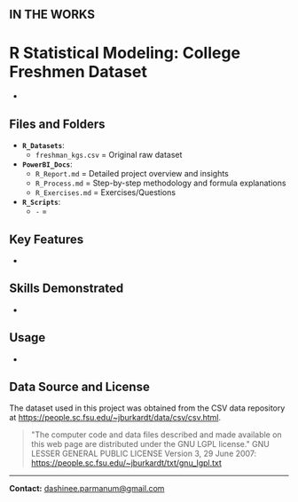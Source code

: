 ## IN THE WORKS

# R Statistical Modeling: College Freshmen Dataset
-

## Files and Folders
- **`R_Datasets`**:
  - `freshman_kgs.csv` = Original raw dataset
- **`PowerBI_Docs`**:
  - `R_Report.md` = Detailed project overview and insights
  - `R_Process.md` = Step-by-step methodology and formula explanations
  - `R_Exercises.md` = Exercises/Questions
- **`R_Scripts`**:
  - `-` =
    
## Key Features
- 

## Skills Demonstrated
- 

## Usage
-

## Data Source and License
The dataset used in this project was obtained from the CSV data repository at https://people.sc.fsu.edu/~jburkardt/data/csv/csv.html.
> "The computer code and data files described and made available on this web page are distributed under the GNU LGPL license."
GNU LESSER GENERAL PUBLIC LICENSE Version 3, 29 June 2007: https://people.sc.fsu.edu/~jburkardt/txt/gnu_lgpl.txt

---
**Contact:** dashinee.parmanum@gmail.com
